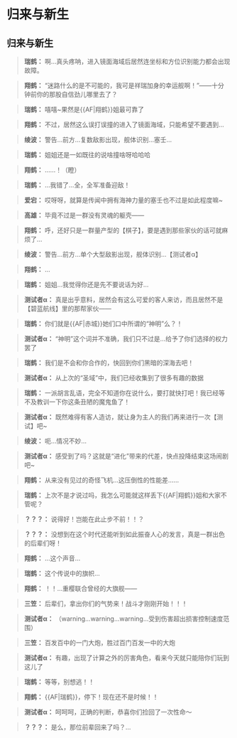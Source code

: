 # 归来与新生

## 归来与新生

> **瑞鹤：**
> 啊…真头疼呐，进入镜面海域后居然连坐标和方位识别能力都会出现故障。

> **翔鹤：**
> “迷路什么的是不可能的，我可是祥瑞加身的幸运舰啊！”——十分钟前你的那股自信劲儿哪里去了？

> **瑞鹤：**
> 嘻嘻~果然是{{AF|翔鹤}}姐最可靠了

> **翔鹤：**
> 不过，居然这么误打误撞的进入了镜面海域，只能希望不要遇到…

> **绫波：**
> 警告…前方…复数敌影出现，舰体识别…塞壬…

> **瑞鹤：**
> 姐姐还是一如既往的说啥撞啥呀哈哈哈

> **翔鹤：**
> ……！（瞪）

> **瑞鹤：**
> …我错了…全，全军准备迎敌！

> **爱宕：**
> 哎呀呀，就算是传闻中拥有海神力量的塞壬也不过是如此程度嘛~

> **高雄：**
> 毕竟不过是一群没有灵魂的躯壳——

> **翔鹤：**
> 呼，还好只是一群量产型的【棋子】，要是遇到那些家伙的话可就麻烦了…

> **绫波：**
> 警告…前方…单个大型敌影出现，舰体识别…【测试者α】

> **翔鹤：**
> …

> **瑞鹤：**
> 姐姐…我觉得你还是先不要说话为好…

> **测试者α：**
> 真是出乎意料，居然会有这么可爱的客人来访，而且居然不是【碧蓝航线】里的那帮家伙——

> **瑞鹤：**
> 你们就是{{AF|赤城}}她们口中所谓的“神明”么？！

> **测试者α：**
> “神明”这个词并不准确，我们只不过是…给予了你们选择的权力罢了

> **瑞鹤：**
> 我们是不会和你合作的，快回到你们黑暗的深海去吧！

> **测试者α：**
> 从上次的“圣域”中，我们已经收集到了很多有趣的数据

> **瑞鹤：**
> 一派胡言乱语，完全不知道你在说什么，要打就快打吧！我已经等不及教训一下你这条丑陋的魔鬼鱼了！

> **测试者α：**
> 既然难得有客人造访，就让身为主人的我们再来进行一次【测试】吧~

> **绫波：**
> 呃…情况不妙…

> **测试者α：**
> 感受到了吗？这就是“进化”带来的代差，快点投降结束这场闹剧吧~

> **翔鹤：**
> 从来没有见过的奇怪飞机…这压倒性的性能差……

> **瑞鹤：**
> 上次不是才说过吗，我怎么可能就这样丢下{{AF|翔鹤}}姐和大家不管呢？

> **？？？：**
> 说得好！岂能在此止步不前！！？

> **？？？：**
> 没想到在这个时代还能听到如此振奋人心的发言，真是一群出色的后辈们呀！

> **翔鹤：**
> …这个声音…

> **瑞鹤：**
> 这个传说中的旗帜…

> **翔鹤：**
> ！！…重樱联合曾经的大旗舰——

> **三笠：**
> 后辈们，拿出你们的气势来！战斗才刚刚开始！！！

> **测试者α：**
> （warning…warning…warning…受到伤害超出损害控制速度范围）

> **三笠：**
> 百发百中的一门大炮，胜过百门百发一中的大炮

> **测试者α：**
> 有趣，出现了计算之外的厉害角色，看来今天就只能陪你们玩到这儿了

> **瑞鹤：**
> 等等，别想逃！！

> **翔鹤：**
> {{AF|瑞鹤}}，停下！现在还不是时候！！

> **测试者α：**
> 呵呵呵，正确的判断，恭喜你们捡回了一次性命～

> **？？？：**
> 是么，那位前辈回来了吗？…

